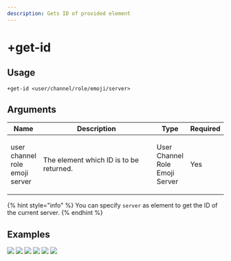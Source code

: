 ```yaml
---
description: Gets ID of provided element
---
```


# +get-id

## Usage

```
+get-id <user/channel/role/emoji/server>
```

## Arguments

| Name                                              | Description                             | Type                                              | Required |
| ------------------------------------------------- | --------------------------------------- | ------------------------------------------------- | -------- |
| <p>user<br>channel<br>role<br>emoji<br>server</p> | The element which ID is to be returned. | <p>User<br>Channel<br>Role<br>Emoji<br>Server</p> | Yes      |

{% hint style="info" %}
You can specify `server` as element to get the ID of the current server.
{% endhint %}

## Examples

![](https://user-images.githubusercontent.com/111157596/207626120-ada50380-9ebe-42fc-906c-2e0ddb1868c3.png) ![](https://user-images.githubusercontent.com/111157596/207626133-08a128b1-2c27-4d5f-8f93-4fd5766bb380.png) ![](https://user-images.githubusercontent.com/111157596/207626144-4e6af636-01f5-4e82-97ca-a1a4f3132980.png) ![](https://user-images.githubusercontent.com/111157596/207626222-37bccd67-0904-492c-b9b2-dfb7b26908a1.png) ![](https://user-images.githubusercontent.com/111157596/207626248-eca1dc99-b820-4360-a639-4840b00f7ac2.png) ![](https://user-images.githubusercontent.com/111157596/207626272-5d480c7c-bd77-42be-9523-56304f9e29e3.png)
